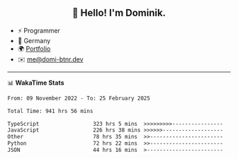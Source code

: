 <h2 align="center">👋 Hello! I'm Dominik.</h2>

- ⚡ Programmer
- 📍 Germany
- 🌍 [Portfolio](https://domi-btnr.dev)
- ✉️ [me@domi-btnr.dev](mailto://me@domi-btnr.dev)

---
📊 **WakaTime Stats**
<!--START_SECTION:waka-->

```txt
From: 09 November 2022 - To: 25 February 2025

Total Time: 941 hrs 56 mins

TypeScript                 323 hrs 5 mins  >>>>>>>>>----------------   34.30 %
JavaScript                 226 hrs 38 mins >>>>>>-------------------   24.06 %
Other                      78 hrs 35 mins  >>-----------------------   08.34 %
Python                     72 hrs 22 mins  >>-----------------------   07.68 %
JSON                       44 hrs 16 mins  >------------------------   04.70 %
```

<!--END_SECTION:waka-->

